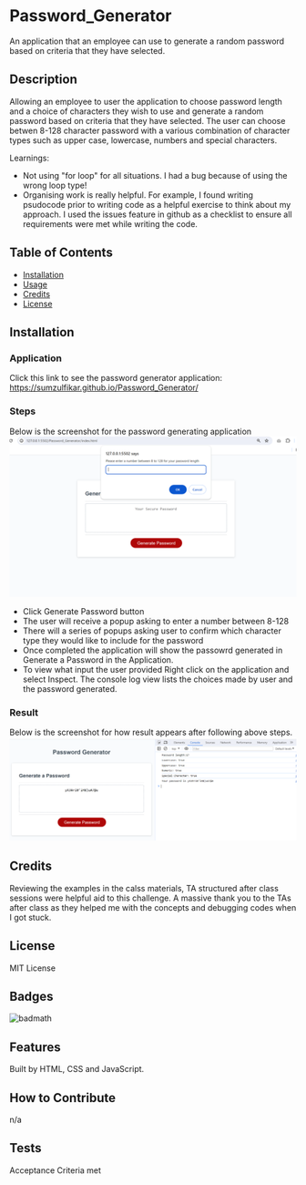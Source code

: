 # Password_Generator
An application that an employee can use to generate a random password based on criteria that they have selected. 


## Description

Allowing an employee to user the application to choose password length and a choice of characters they wish to use and  generate a random password based on criteria that they have selected. 
The user can choose betwen 8-128 character password with a various 
combination of character types such as upper case, lowercase, numbers and special characters.

Learnings:
- Not using "for loop" for all situations. I had a bug because of using the wrong loop type! 
- Organising work is really helpful. For example, I found writing psudocode prior to writing code as a helpful exercise to think about my approach. I used the issues feature in github as a checklist to ensure all requirements were met while writing the code.

## Table of Contents 

- [Installation](#installation)
- [Usage](#usage)
- [Credits](#credits)
- [License](#license)

## Installation
### Application
 Click this link to see the password generator application:
 https://sumzulfikar.github.io/Password_Generator/
### Steps
Below is the screenshot for the password generating application
![Password Generating App screenshot](./image/Password-generator-app.PNG)
- Click Generate Password button
- The user will receive a popup asking to enter a number between 8-128
- There will a series of popups asking user to confirm which character type they would like to include for the password
- Once completed the application will show the passowrd generated in Generate a Password in the Application.
- To view what input the user provided Right click on the application and select Inspect. The console log view lists the choices made by user and the password generated.
### Result
Below is the screenshot for how result appears after following above steps.
![Password Generating App screenshot](./image/Password-generator-result.PNG)

## Credits

Reviewing the examples in the calss materials, TA structured after class sessions were helpful aid to this challenge.  A massive thank you to the TAs after class as they helped me with the concepts and debugging codes when I got stuck.

## License

MIT License

## Badges

![badmath](https://github.com/sumzulfikar?tab=achievements)

## Features

Built by HTML, CSS and JavaScript.

## How to Contribute

n/a

## Tests

Acceptance Criteria met

